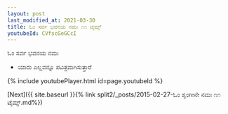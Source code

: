 ```yaml
---
layout: post
last_modified_at: 2021-03-30
title: ಓಂ ಸರ್ವ ಭವನಯ ನಮಃ ೧೧ ಟೈಮ್ಸ್
youtubeId: CVfscGeGCcI
---
```

 
 
 ಓಂ ಸರ್ವ ಭವನಯ ನಮಃ  
 
 -  ಯಾರು ಎಲ್ಲವನ್ನೂ ಪವಿತ್ರವಾಗಿಸುತ್ತಾರೆ 
 
  
 
  
 
 
 
 
 
 


{% include youtubePlayer.html id=page.youtubeId %}
 
[Next]({{ site.baseurl }}{% link  split2/_posts/2015-02-27-ಓಂ ಶೃಂಗೀನೇ ನಮಃ ೧೧ ಟೈಮ್ಸ್.md%})
 
